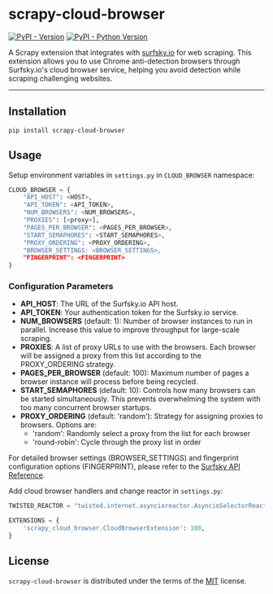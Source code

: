 # scrapy-cloud-browser

[![PyPI - Version](https://img.shields.io/pypi/v/scrapy-cloud-browser.svg)](https://pypi.org/project/scrapy-cloud-browser)
[![PyPI - Python Version](https://img.shields.io/pypi/pyversions/scrapy-cloud-browser.svg)](https://pypi.org/project/scrapy-cloud-browser)

A Scrapy extension that integrates with [surfsky.io](https://surfsky.io) for web scraping. This extension allows you to use Chrome anti-detection browsers through Surfsky.io's cloud browser service, helping you avoid detection while scraping challenging websites.

-----

## Installation

```console
pip install scrapy-cloud-browser
```

## Usage

Setup environment variables in `settings.py` in `CLOUD_BROWSER` namespace:

```python
CLOUD_BROWSER = {
    "API_HOST": <HOST>,
    "API_TOKEN": <API_TOKEN>,
    "NUM_BROWSERS": <NUM_BROWSERS>,
    "PROXIES": [<proxy>],
    "PAGES_PER_BROWSER": <PAGES_PER_BROWSER>,
    "START_SEMAPHORES": <START_SEMAPHORES>,
    "PROXY_ORDERING": <PROXY_ORDERING>,
    "BROWSER_SETTINGS: <BROWSER_SETTINGS>,
    "FINGERPRINT": <FINGERPRINT>
}
```

### Configuration Parameters

- **API_HOST**: The URL of the Surfsky.io API host.
- **API_TOKEN**: Your authentication token for the Surfsky.io service.
- **NUM_BROWSERS** (default: 1): Number of browser instances to run in parallel. Increase this value to improve throughput for large-scale scraping.
- **PROXIES**: A list of proxy URLs to use with the browsers. Each browser will be assigned a proxy from this list according to the PROXY_ORDERING strategy.
- **PAGES_PER_BROWSER** (default: 100): Maximum number of pages a browser instance will process before being recycled.
- **START_SEMAPHORES** (default: 10): Controls how many browsers can be started simultaneously. This prevents overwhelming the system with too many concurrent browser startups.
- **PROXY_ORDERING** (default: 'random'): Strategy for assigning proxies to browsers. Options are:
  - 'random': Randomly select a proxy from the list for each browser
  - 'round-robin': Cycle through the proxy list in order

For detailed browser settings (BROWSER_SETTINGS) and fingerprint configuration options (FINGERPRINT), please refer to the [Surfsky API Reference](https://docs.surfsky.io/api-reference).

Add cloud browser handlers and change reactor in `settings.py`:

```python
TWISTED_REACTOR = "twisted.internet.asyncioreactor.AsyncioSelectorReactor"

EXTENSIONS = {
    'scrapy_cloud_browser.CloudBrowserExtension': 100,
}
```

## License

`scrapy-cloud-browser` is distributed under the terms of the [MIT](https://spdx.org/licenses/MIT.html) license.
